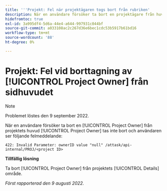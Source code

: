 ```yaml
---
title: '''Projekt: Fel när projektägaren togs bort från rubriken'
description: När en användare försöker ta bort en projektägare från huvudet i ett projekt tas inte Projektägaren bort och användaren ser ett felmeddelande.
hidefromtoc: true
exl-id: 3a995df4-5d6a-44e4-a644-997931c044bf
source-git-commit: a033108ac2c267d36e6bec1cdc53b5917b61bd16
workflow-type: tm+mt
source-wordcount: '88'
ht-degree: 0%

---
```


# Projekt: Fel vid borttagning av [!UICONTROL Project Owner] från sidhuvudet

>[!NOTE]
>
>Problemet löstes den 9 september 2022.

När en användare försöker ta bort en [!UICONTROL Project Owner] från projektets huvud [!UICONTROL Project Owner] tas inte bort och användaren ser följande felmeddelande:

`422: Invalid Parameter: ownerID value "null" /attask/api-internal/PROJ/<project ID>`

**Tillfällig lösning**

Ta bort [!UICONTROL Project Owner] från projektets [!UICONTROL Details] område.

_Först rapporterad den 9 augusti 2022._
